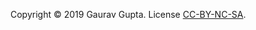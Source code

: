 Copyright &copy; 2019 Gaurav Gupta. License [CC-BY-NC-SA](https://creativecommons.org/licenses/by-nc-nd/4.0/legalcode).  



